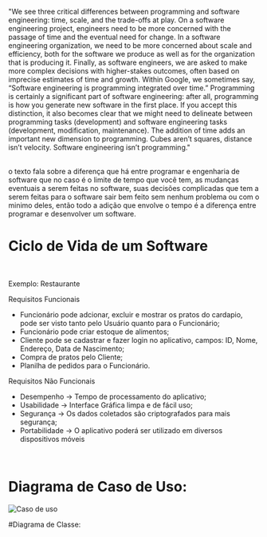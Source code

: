 "We see three critical differences between programming and software engineering: time, scale, and the trade-offs at play. On a software engineering project, engineers need to be more concerned with the passage of time and the eventual need for change. In a software engineering organization, we need to be more concerned about scale and efficiency, both for the software we produce as well as for the organization that is producing it. Finally, as software engineers, we are asked to make more complex decisions with higher-stakes outcomes, often based on imprecise estimates of time and growth. Within Google, we sometimes say, “Software engineering is programming integrated over time.” Programming is certainly a significant part of software engineering: after all, programming is how you generate new software in the first place. If you accept this distinction, it also becomes clear that we might need to delineate between programming tasks (development) and software engineering tasks (development, modification, maintenance). The addition of time adds an important new dimension to programming. Cubes aren’t squares, distance isn’t velocity. Software engineering isn’t programming."
<br><br>

o texto fala sobre a diferença que há entre programar e engenharia de software que no caso é o limite de tempo que você tem, as mudanças eventuais a serem feitas no software, suas decisões complicadas que tem a serem feitas para o software sair bem feito sem nenhum problema ou com o minimo deles, então todo a adição que envolve o tempo é a diferença entre programar e desenvolver um software.
<br>

# Ciclo de Vida de um Software
<br>

Exemplo: Restaurante


Requisitos Funcionais
- Funcionário pode adcionar, excluir e mostrar os pratos do cardapio, pode ser visto tanto pelo Usuário quanto para o Funcionário;
- Funcionário pode criar estoque de alimentos;
- Cliente pode se cadastrar e fazer login no aplicativo, campos: ID, Nome, Endereço, Data de Nascimento;
- Compra de pratos pelo Cliente;
- Planilha de pedidos para o Funcionário. 

Requisitos Não Funcionais

- Desempenho -> Tempo de processamento do aplicativo;
- Usabilidade -> Interface Gráfica limpa e de fácil uso;
- Segurança -> Os dados coletados são criptografados para mais segurança;
- Portabilidade -> O aplicativo poderá ser utilizado em diversos dispositivos móveis
<br>

# Diagrama de Caso de Uso:
![Caso de uso](https://user-images.githubusercontent.com/91689791/187482924-6e8f93d3-cd24-4d15-a4bf-73ae84bbf5f1.png )

#Diagrama de Classe:


